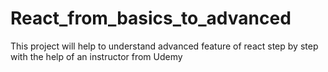 # React_from_basics_to_advanced

This project will help to understand advanced feature of react step by step with the help of an instructor from Udemy
